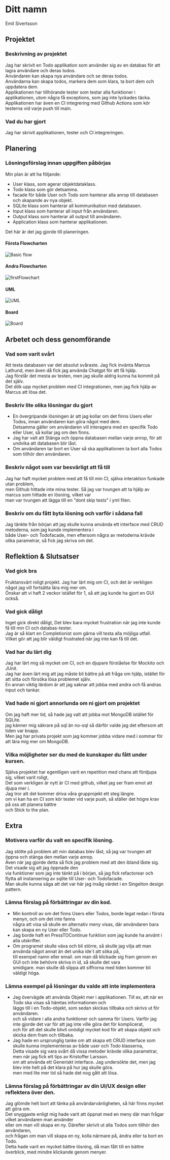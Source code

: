 # Ditt namn
Emil Sivertsson

## Projektet

### Beskrivning av projektet
Jag har skrivit en Todo applikation som använder sig av en databas för att lagra användare och deras todos.<br>
Användaren kan skapa nya användare och se deras todos.<br>
Användarna kan skapa todos, markera dem som klara, ta bort dem och uppdatera dem.<br>
Applikationen har tillhörande tester som testar alla funktioner i applikationen, utom några få exceptions, som jag inte lyckades täcka. <br>
Applikationen har även en CI integrering med Github Actions som kör testerna vid varje push till main.<br>


### Vad du har gjort
Jag har skrivit applikationen, tester och CI integreringen. <br>

## Planering

### Lösningsförslag innan uppgiften påbörjas
Min plan är att ha följande:<br>
- User klass, som agerar objektdataklass. <br>
- Todo klass som gör detsamma. <br>
- facade för både User och Todo som hanterar alla anrop till databasen och skapande av nya objekt.<br>
- SQLite klass som hanterar all kommunikation med databasen.<br>
- Input klass som hanterar all input från användaren.<br>
- Output klass som hanterar all output till användaren.<br>
- Application klass som hanterar applikationen.<br>

Det här är det jag gjorde till planeringen.<br>

#### Första Flowcharten
![Basic flow](Planing%2FbasicFlow.jpg)

#### Andra Flowcharten
![firstFlowchart](Planing%2Ffirstflow.jpg)

#### UML
![UML](Planing%2Fuml.jpg)

#### Board
![Board](Planing%2Fboard.jpg)


## Arbetet och dess genomförande

### Vad som varit svårt
Att testa databasen var det absolut svåraste. Jag fick invänta Marcus Lathund, men även då fick jag använda Chatgpt för att få hjälp.<br>
Jag förstår det mesta av testen, men jag skulle aldrig kunna ha kommit på det själv.<br>
Det dök upp mycket problem med CI integrationen, men jag fick hjälp av Marcus att lösa det.<br>

### Beskriv lite olika lösningar du gjort
- En övergripande lösningen är att jag kollar om det finns Users eller Todos, innan användaren kan göra något med dem.<br>
Detsamma gäller om användaren vill interagera med en specifik Todo eller User, så kollar jag om den finns.<br>
- Jag har valt att Stänga och öppna databasen mellan varje anrop, för att undvika att databasen blir låst.<br>
- Om användaren tar bort en User så ska applikationen ta bort alla Todos som tillhör den användaren.<br>

### Beskriv något som var besvärligt att få till
Jag har haft mycket problem med att få till min CI, själva interaktion funkade utan problem, <br>
men Github hittade inte mina tester. Så jag var tvungen att ta hjälp av marcus som hittade en lösning, vilket var <br>
man var tvungen att lägga till en "dont skip tests" i yml filen.<br>

### Beskriv om du fått byta lösning och varför i sådana fall
Jag tänkte från början att jag skulle kunna använda ett interface med CRUD metoderna, som jag kunde implementera i <br>
både User- och Todofacade, men eftersom några av metoderna krävde olika parametrar, så fick jag skriva om det.<br>

## Reflektion & Slutsatser

### Vad gick bra
Fruktansvärt roligt projekt. Jag har lärt mig om CI, och det är verkligen något jag vill fortsätta lära mig mer om.<br>
Önskar att vi haft 2 veckor istället för 1, så att jag kunde ha gjort en GUI också.<br>

### Vad gick dåligt
Inget gick direkt dåligt, Det blev bara mycket frustration när jag inte kunde få till min CI och databas-tester.<br>
Jag är så klart en Completionist som gärna vill testa alla möjliga utfall.<br>
Vilket gör att jag blir väldigt frustrated när jag inte kan få till det.<br>

### Vad har du lärt dig
Jag har lärt mig så mycket om CI, och en djupare förståelse för Mockito och JUnit.<br>
Jag har även lärt mig att jag måste bli bättre på att fråga om hjälp, istället för att sitta och försöka lösa problemet själv.<br>
En annan viktig lärdom är att jag saknar att jobba med andra och få andras input och tankar.<br>

### Vad hade ni gjort annorlunda om ni gjort om projektet
Om jag haft mer tid, så hade jag valt att jobba mot MongoDB istället för SQLite. <br>
jag känner mig säkrare på sql än no-sql så därför valde jag det eftersom att tiden var knapp. <br>
Men jag har privata projekt som jag kommer jobba vidare med i sommar för att lära mig mer om MongoDB.<br>

### Vilka möjligheter ser du med de kunskaper du fått under kursen.
Själva projektet har egentligen varit en repetition med chans att fördjupa sig, vilket varit roligt, <br>
Det som verkligen är nytt är CI med github, vilket jag ser fram emot att djupa mer i.<br>
Jag tror att det kommer driva våra grupprojekt ett steg längre.<br>
om vi kan ha en CI som kör tester vid varje push, så ställer det högre krav på oss att planera bättre <br>
och Stick to the plan.

## Extra

### Motivera varför du valt en specifik lösning.
Jag stötte på problem att min databas blev låst, så jag var tvungen att öppna och stänga den mellan varje anrop.<br>
Även när jag gjorde detta så fick jag problem med att den ibland låste sig. Det visade sig att jag öppnade den <br>
via funktioner som jag inte tänkt på i början, så jag fick refactorear och flytta all instansering av sqlite till User- och Todofacade.<br>
Man skulle kunna säga att det var här jag insåg värdet i en Singelton design pattern.<br>

### Lämna förslag på förbättringar av din kod.
- Min kontroll av om det finns Users eller Todos, borde legat redan i första menyn, och om det inte fanns <br>
några att visa så skulle en alternativ meny visas, där användaren bara kan skapa en ny User eller Todo.<br>
- Jag borde haft en PressTOContinue funktion som jag kunde ha använt i alla utskrifter.<br>
- Om programet skulle växa och bli större, så skulle jag vilja att man använda något annat än det unika ide´t att söka på, <br>
till exempel namn eller email. om man då klickade sig fram genom en GUI och inte behövre skriva in id, så skulle det vara <br>
smidigare. man skulle då slippa att siffrorna med tiden kommer bli väldigt höga.<br>

### Lämna exempel på lösningar du valde att **inte** implementera
- Jag övervägde att använda Objekt mer i applikationen. Till ex, att när en Todo ska visas så hämtas informationen och <br>
läggs till i en Todo-objekt, som sedan skickas tillbaka och skrivs ut för användaren. <br>
och så vidare i alla andra funktioner och samma för Users.
Varför jag inte gjorde det var för att jag inte ville göra det för komplicerat, <br>
och för att det skulle blivit onödigt mycket kod för att skapa objekt och skicka dem fram och tillbaka.<br>
- Jag hade en ursprunglig tanke om att skapa ett CRUD interface som skulle kunna implementeras av både user och Todo klasserna, <br>
Detta visade sig vara svårt då vissa metoder krävde olika parametrar, men när jag fick ett tips av Kristoffer Larsson.<br>
om att använda ett Generiskt interface. Jag undersökte det, men jag blev inte helt på det klara på hur jag skulle göra.<br>
men med lite mer tid så hade det nog gått att lösa.<br>

### Lämna förslag på förbättringar av din UI/UX design eller reflektera över den.
Jag glömde helt bort att tänka på användarvänligheten, så här finns mycket att göra om. <br>
Det snyggaste enligt mig hade varit att öppnat med en meny där man frågar vilket användaren man använder <br>
eller om man vill skapa en ny. Därefter skrivit ut alla Todos som tillhör den användaren, <br>
och frågan om man vill skapa en ny, kolla närmare på, ändra eller ta bort en Todo.<br>
Detta hade varit en mycket bättre lösning, då man fått till en bättre överblick, med mindre klickande genom menyer.<br>

